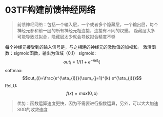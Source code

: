 # 03TF构建前馈神经网络
> 前馈神经网络：包括一个输入层，一个或者多个隐藏层，一个输出层，每个神经元都和前一层的所有神经元相连接，连接有不同的权重。
隐藏层太多可能导致过拟合，隐藏层太少就会导致拟合精度不够

每个神经元接受到的输入信号是，与之相连的神经元的激励值的加权和。
激活函数：sigmoid函数，输出为值域（0,1）
sigmoid:
$$out_i=1/(1+e^{-net_i})$$
softmax:
$$out_{i}=\frac{e^{\eta_{i}}}{\sum_{j=1}^{k} e^{\eta_{j}}}$$
ReLU: 
$$f(x)=max(0,x)$$
> 优势：函数运算速度更快，因为不需要进行指数运算，另外，可以大大加速SGD的收敛速度